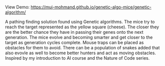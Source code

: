 View Demo: https://muj-mohmand.github.io/genetic-algo-mice/genetic-algorithm/

A pathing finding solution found using Genetic algorithms. The mice try to reach the target represented as the yellow square (cheese). The closer they are the better chance they have in passing their genes onto  the next generation. The mice evolve and becoming smarter and get closer to the target as generation cycles complete. Mouse traps can be placed  as obstacles for them to avoid. There can be a population of snakes  added that also evovle as well to become better hunters and act as moving obstacles. Inspired by my introduction to AI course and the Nature of Code series. 
